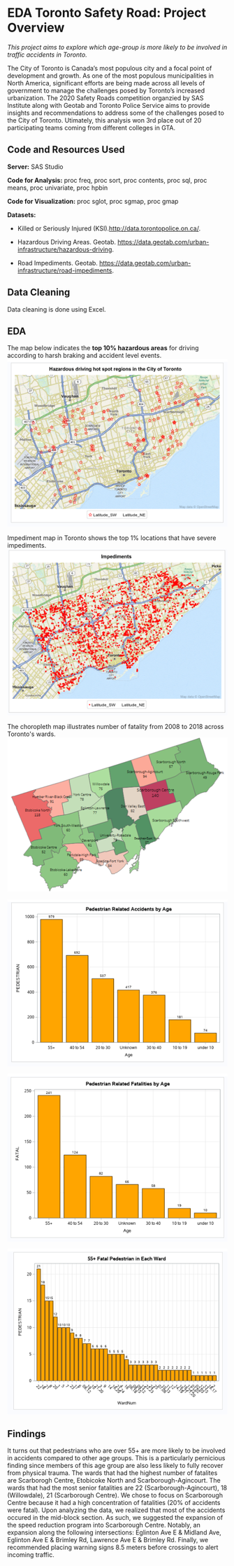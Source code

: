 # EDA Toronto Safety Road: Project Overview

*This project aims to explore which age-group is more likely to be involved in traffic accidents in Toronto.*

The City of Toronto is Canada’s most populous city and a focal point of development and growth. As one of the most populous municipalities in North America, significant efforts are being made across all levels of government to manage the challenges posed by Toronto’s increased urbanization. The 2020 Safety Roads competition organzied by SAS Institute along with Geotab and Toronto Police Service aims to provide insights and recommendations to address some of the challenges posed to the City of Toronto.
Utimately, this analysis won 3rd place out of 20 participating teams coming from different colleges in GTA.

## Code and Resources Used

**Server:** SAS Studio

**Code for Analysis:** proc freq, proc sort, proc contents, proc sql, proc means, proc univariate, proc hpbin

**Code for Visualization:** proc sglot, proc sgmap, proc gmap 

**Datasets:**

* Killed or Seriously Injured (KSI).http://data.torontopolice.on.ca/.

* Hazardous Driving Areas. Geotab. https://data.geotab.com/urban-infrastructure/hazardous-driving.

* Road Impediments. Geotab. https://data.geotab.com/urban-infrastructure/road-impediments.

## Data Cleaning

Data cleaning is done using Excel.

## EDA
The map below indicates the **top 10% hazardous areas** for driving according to harsh braking and accident level events.
![Hazard Driving Hotspot in Toronto](https://github.com/LilyTruong2291/Toronto-Road-Safety/blob/master/hazard_driving_hotspot.PNG)

Impediment map in Toronto shows the top 1% locations that have severe impediments.
![Impediment in Toronto](https://github.com/LilyTruong2291/Toronto-Road-Safety/blob/master/impediments.PNG)

The choropleth map illustrates number of fatality from 2008 to 2018 across Toronto's wards. 
![Map of Fatalities by Ward](https://github.com/LilyTruong2291/Toronto-Road-Safety/blob/master/Map.png)

![Pedestrian Related Accidents by Age](https://github.com/LilyTruong2291/Toronto-Road-Safety/blob/master/pedestrian_by_age.PNG)

![Fatal Pedestrian by Age](https://github.com/LilyTruong2291/Toronto-Road-Safety/blob/master/fatal_pedestrian_by_age.PNG)

![Fatal Seniors by Ward](https://github.com/LilyTruong2291/Toronto-Road-Safety/blob/master/fatal_seniors_by_ward.PNG)

## Findings

It turns out that pedestrians who are over 55+ are more likely to be involved in accidents compared to other age groups. This is a particularly pernicious finding since members of this age group are also less likely to fully recover from physical trauma. The wards that had the highest number of fatalites are Scarborogh Centre, Etobicoke North and Scarborough-Agincourt.  The wards that had the most senior fatalities are 22 (Scarborough-Agincourt), 18 (Willowdale), 21 (Scarborough Centre). We chose to focus on Scarborough Centre because it had a high concentration of fatalities (20% of accidents were fatal). Upon analyzing the data, we realized that most of the accidents occured in the mid-block section. As such, we suggested the expansion of the speed reduction program into Scarborough Centre. Notably, an expansion along the following intersections: Eglinton Ave E & Midland Ave, Eglinton Ave E & Brimley Rd, Lawrence Ave E & Brimley Rd. Finally, we recommended placing warning signs 8.5 meters before crossings to alert incoming traffic.
